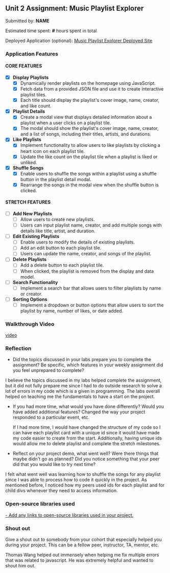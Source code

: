 ## Unit 2 Assignment: Music Playlist Explorer

Submitted by: **NAME**

Estimated time spent: **#** hours spent in total

Deployed Application (optional): [Music Playlist Explorer Deployed Site](ADD_LINK_HERE)

### Application Features

#### CORE FEATURES

- [x] **Display Playlists**
  - [x] Dynamically render playlists on the homepage using JavaScript.
  - [x] Fetch data from a provided JSON file and use it to create interactive playlist tiles.
  - [x] Each title should display the playlist's cover image, name, creator, and like count.

- [x] **Playlist Details**
  - [x] Create a modal view that displays detailed information about a playlist when a user clicks on a playlist tile.
  - [x] The modal should show the playlist's cover image, name, creator, and a list of songs, including their titles, artists, and durations.

- [x] **Like Playlists**
  - [x] Implement functionality to allow users to like playlists by clicking a heart icon on each playlist tile.
  - [x] Update the like count on the playlist tile when a playlist is liked or unliked.

- [x] **Shuffle Songs**
  - [x] Enable users to shuffle the songs within a playlist using a shuffle button in the playlist detail modal.
  - [x] Rearrange the songs in the modal view when the shuffle button is clicked.

#### STRETCH FEATURES

- [ ] **Add New Playlists**
  - [ ] Allow users to create new playlists.
  - [ ] Users can input playlist name, creator, and add multiple songs with details like title, artist, and duration.

- [ ] **Edit Existing Playlists**
  - [ ] Enable users to modify the details of existing playlists.
  - [ ] Add an edit button to each playlist tile.
  - [ ] Users can update the name, creator, and songs of the playlist.

- [ ] **Delete Playlists**
  - [ ] Add a delete button to each playlist tile.
  - [ ] When clicked, the playlist is removed from the display and data model.

- [ ] **Search Functionality**
  - [ ] Implement a search bar that allows users to filter playlists by name or creator.

- [ ] **Sorting Options**
  - [ ] Implement a dropdown or button options that allow users to sort the playlist by name, number of likes, or date added.

### Walkthrough Video

[video](https://youtu.be/1c1_Zl4yliE)

### Reflection

* Did the topics discussed in your labs prepare you to complete the assignment? Be specific, which features in your weekly assignment did you feel unprepared to complete?

I believe the topics discussed in my labs helped complete the assignment, but it did not fully prepare me since I had to do outside research to solve a lot of errors in my code which is a given in programming. The labs overall helped on teaching me the fundamentals to have a start on the project.

* If you had more time, what would you have done differently? Would you have added additional features? Changed the way your project responded to a particular event, etc.

  If I had more time, I would have changed the structure of my code so I can have each playlist card with a unique id since it would have made my code easier to create from the start. Additionally, having unique ids would allow me to delete playlist and complete the stretch milestones.

* Reflect on your project demo, what went well? Were there things that maybe didn't go as planned? Did you notice something that your peer did that you would like to try next time?

I felt what went well was learning how to shuffle the songs for any playlist since I was able to process how to code it quickly in the project. As mentioned before, I noticed how my peers used ids for each playlist and for child divs whenever they need to access information.

### Open-source libraries used

[- Add any links to open-source libraries used in your project.
](https://stackoverflow.com/questions/2450954/how-to-randomize-shuffle-a-javascript-array)

### Shout out
Give a shout out to somebody from your cohort that especially helped you during your project. This can be a fellow peer, instructor, TA, mentor, etc.

Thomas Wang helped out immensely when helping me fix multiple errors that was related to javascript. He was extremely helpful and wanted to shout him out. 
